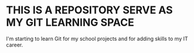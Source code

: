 # THIS IS A REPOSITORY SERVE AS MY GIT LEARNING SPACE

I'm starting to learn Git for my school projects and for adding skills to my IT career.
